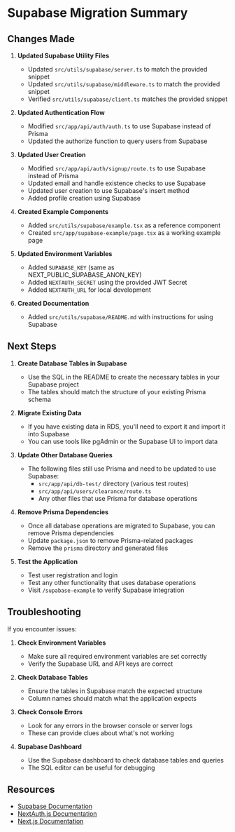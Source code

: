 # Supabase Migration Summary

## Changes Made

1. **Updated Supabase Utility Files**
   - Updated `src/utils/supabase/server.ts` to match the provided snippet
   - Updated `src/utils/supabase/middleware.ts` to match the provided snippet
   - Verified `src/utils/supabase/client.ts` matches the provided snippet

2. **Updated Authentication Flow**
   - Modified `src/app/api/auth/auth.ts` to use Supabase instead of Prisma
   - Updated the authorize function to query users from Supabase

3. **Updated User Creation**
   - Modified `src/app/api/auth/signup/route.ts` to use Supabase instead of Prisma
   - Updated email and handle existence checks to use Supabase
   - Updated user creation to use Supabase's insert method
   - Added profile creation using Supabase

4. **Created Example Components**
   - Added `src/utils/supabase/example.tsx` as a reference component
   - Created `src/app/supabase-example/page.tsx` as a working example page

5. **Updated Environment Variables**
   - Added `SUPABASE_KEY` (same as NEXT_PUBLIC_SUPABASE_ANON_KEY)
   - Added `NEXTAUTH_SECRET` using the provided JWT Secret
   - Added `NEXTAUTH_URL` for local development

6. **Created Documentation**
   - Added `src/utils/supabase/README.md` with instructions for using Supabase

## Next Steps

1. **Create Database Tables in Supabase**
   - Use the SQL in the README to create the necessary tables in your Supabase project
   - The tables should match the structure of your existing Prisma schema

2. **Migrate Existing Data**
   - If you have existing data in RDS, you'll need to export it and import it into Supabase
   - You can use tools like pgAdmin or the Supabase UI to import data

3. **Update Other Database Queries**
   - The following files still use Prisma and need to be updated to use Supabase:
     - `src/app/api/db-test/` directory (various test routes)
     - `src/app/api/users/clearance/route.ts`
     - Any other files that use Prisma for database operations

4. **Remove Prisma Dependencies**
   - Once all database operations are migrated to Supabase, you can remove Prisma dependencies
   - Update `package.json` to remove Prisma-related packages
   - Remove the `prisma` directory and generated files

5. **Test the Application**
   - Test user registration and login
   - Test any other functionality that uses database operations
   - Visit `/supabase-example` to verify Supabase integration

## Troubleshooting

If you encounter issues:

1. **Check Environment Variables**
   - Make sure all required environment variables are set correctly
   - Verify the Supabase URL and API keys are correct

2. **Check Database Tables**
   - Ensure the tables in Supabase match the expected structure
   - Column names should match what the application expects

3. **Check Console Errors**
   - Look for any errors in the browser console or server logs
   - These can provide clues about what's not working

4. **Supabase Dashboard**
   - Use the Supabase dashboard to check database tables and queries
   - The SQL editor can be useful for debugging

## Resources

- [Supabase Documentation](https://supabase.io/docs)
- [NextAuth.js Documentation](https://next-auth.js.org/getting-started/introduction)
- [Next.js Documentation](https://nextjs.org/docs)